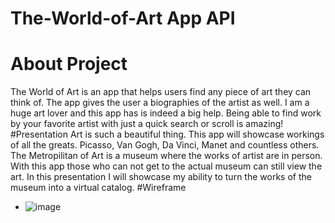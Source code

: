 # The-World-of-Art App API

# About Project
The World of Art is an app that helps users find any piece of art they can think of. The app gives the user a biographies of the artist as well. I am a huge art lover and this app has is indeed a big help. Being able to find work by your favorite artist with just a quick search or scroll is amazing!
#Presentation
Art is such a beautiful thing. This app will showcase workings of all the greats. Picasso, Van Gogh, Da Vinci, Manet and countless others. The Metropilitan of Art is a museum where the works of artist are in person. With this app those who can not get to the actual museum can still view the art. In this presentation I will showcase my ability to turn the works of the museum into a virtual catalog.
#Wireframe
 * ![image](https://res.cloudinary.com/dkyvfb3y2/image/upload/v1726602970/Screenshot_2024-09-17_113304_izucg2.png)

